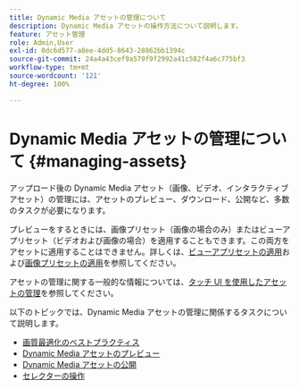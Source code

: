 ```yaml
---
title: Dynamic Media アセットの管理について
description: Dynamic Media アセットの操作方法について説明します。
feature: アセット管理
role: Admin,User
exl-id: 0dc6d577-a8ee-4dd5-8643-28862bb1394c
source-git-commit: 24a4a43cef9a579f9f2992a41c582f4a6c775bf3
workflow-type: tm+mt
source-wordcount: '121'
ht-degree: 100%

---
```


# Dynamic Media アセットの管理について {#managing-assets}

アップロード後の Dynamic Media アセット（画像、ビデオ、インタラクティブアセット）の管理には、アセットのプレビュー、ダウンロード、公開など、多数のタスクが必要になります。

プレビューをするときには、画像プリセット（画像の場合のみ）またはビューアプリセット（ビデオおよび画像の場合）を適用することもできます。この両方をアセットに適用することはできません。詳しくは、[ビューアプリセットの適用](viewer-presets.md)および[画像プリセットの適用](image-presets.md)を参照してください。

アセットの管理に関する一般的な情報については、[タッチ UI を使用したアセットの管理](/help/assets/manage-digital-assets.md)を参照してください。

以下のトピックでは、Dynamic Media アセットの管理に関係するタスクについて説明します。

* [画質最適化のベストプラクティス](best-practices-for-optimizing-the-quality-of-your-images.md)
* [Dynamic Media アセットのプレビュー](previewing-assets.md)
* [Dynamic Media アセットの公開](publishing-dynamicmedia-assets.md)
* [セレクターの操作](working-with-selectors.md)
